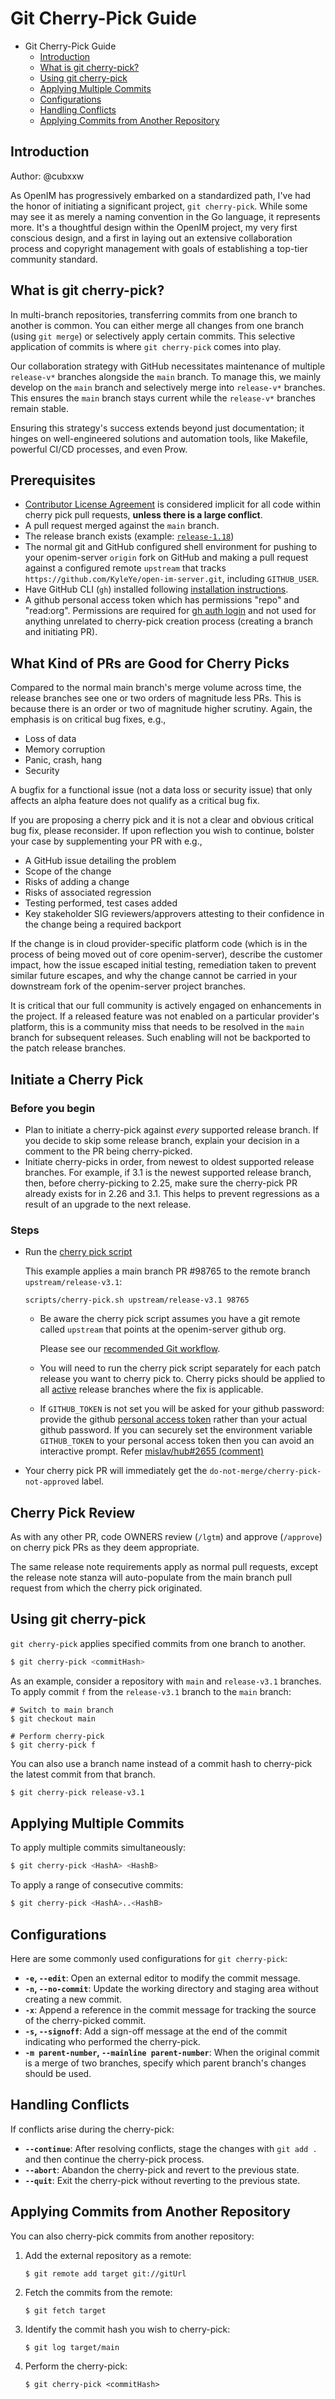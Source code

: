 # Git Cherry-Pick Guide

- Git Cherry-Pick Guide
  - [Introduction](#introduction)
  - [What is git cherry-pick?](#what-is-git-cherry-pick)
  - [Using git cherry-pick](#using-git-cherry-pick)
  - [Applying Multiple Commits](#applying-multiple-commits)
  - [Configurations](#configurations)
  - [Handling Conflicts](#handling-conflicts)
  - [Applying Commits from Another Repository](#applying-commits-from-another-repository)

## Introduction

Author: @cubxxw

As OpenIM has progressively embarked on a standardized path, I've had the honor of initiating a significant project, `git cherry-pick`. While some may see it as merely a naming convention in the Go language, it represents more. It's a thoughtful design within the OpenIM project, my very first conscious design, and a first in laying out an extensive collaboration process and copyright management with goals of establishing a top-tier community standard.

## What is git cherry-pick?

In multi-branch repositories, transferring commits from one branch to another is common. You can either merge all changes from one branch (using `git merge`) or selectively apply certain commits. This selective application of commits is where `git cherry-pick` comes into play.

Our collaboration strategy with GitHub necessitates maintenance of multiple `release-v*` branches alongside the `main` branch. To manage this, we mainly develop on the `main` branch and selectively merge into `release-v*` branches. This ensures the `main` branch stays current while the `release-v*` branches remain stable.

Ensuring this strategy's success extends beyond just documentation; it hinges on well-engineered solutions and automation tools, like Makefile, powerful CI/CD processes, and even Prow.

## Prerequisites

- [Contributor License Agreement](https://github.com/openim-sigs/cla) is considered implicit for all code within cherry pick pull requests, **unless there is a large conflict**.
- A pull request merged against the `main` branch.
- The release branch exists (example: [`release-1.18`](https://github.com/KyleYe/open-im-server/tree/release-v3.1))
- The normal git and GitHub configured shell environment for pushing to your openim-server `origin` fork on GitHub and making a pull request against a configured remote `upstream` that tracks `https://github.com/KyleYe/open-im-server.git`, including `GITHUB_USER`.
- Have GitHub CLI (`gh`) installed following [installation instructions](https://github.com/cli/cli#installation).
- A github personal access token which has permissions "repo" and "read:org". Permissions are required for [gh auth login](https://cli.github.com/manual/gh_auth_login) and not used for anything unrelated to cherry-pick creation process (creating a branch and initiating PR).

## What Kind of PRs are Good for Cherry Picks

Compared to the normal main branch's merge volume across time, the release branches see one or two orders of magnitude less PRs. This is because there is an order or two of magnitude higher scrutiny. Again, the emphasis is on critical bug fixes, e.g.,

- Loss of data
- Memory corruption
- Panic, crash, hang
- Security

A bugfix for a functional issue (not a data loss or security issue) that only affects an alpha feature does not qualify as a critical bug fix.

If you are proposing a cherry pick and it is not a clear and obvious critical bug fix, please reconsider. If upon reflection you wish to continue, bolster your case by supplementing your PR with e.g.,

- A GitHub issue detailing the problem
- Scope of the change
- Risks of adding a change
- Risks of associated regression
- Testing performed, test cases added
- Key stakeholder SIG reviewers/approvers attesting to their confidence in the change being a required backport

If the change is in cloud provider-specific platform code (which is in the process of being moved out of core openim-server), describe the customer impact, how the issue escaped initial testing, remediation taken to prevent similar future escapes, and why the change cannot be carried in your downstream fork of the openim-server project branches.

It is critical that our full community is actively engaged on enhancements in the project. If a released feature was not enabled on a particular provider's platform, this is a community miss that needs to be resolved in the `main` branch for subsequent releases. Such enabling will not be backported to the patch release branches.

## Initiate a Cherry Pick

### Before you begin

- Plan to initiate a cherry-pick against *every* supported release branch. If you decide to skip some release branch, explain your decision in a comment to the PR being cherry-picked.
- Initiate cherry-picks in order, from newest to oldest supported release branches. For example, if 3.1 is the newest supported release branch, then, before cherry-picking to 2.25, make sure the cherry-pick PR already exists for in 2.26 and 3.1. This helps to prevent regressions as a result of an upgrade to the next release.

### Steps

- Run the [cherry pick script](https://github.com/KyleYe/open-im-server/tree/main/scripts/cherry-pick.sh)

  This example applies a main branch PR #98765 to the remote branch `upstream/release-v3.1`:

  ```
  scripts/cherry-pick.sh upstream/release-v3.1 98765
  ```

  - Be aware the cherry pick script assumes you have a git remote called `upstream` that points at the openim-server github org.

    Please see our [recommended Git workflow](https://github.com/KyleYe/open-im-server/blob/main/docs/contrib/github-workflow.md#workflow).

  - You will need to run the cherry pick script separately for each patch release you want to cherry pick to. Cherry picks should be applied to all [active](https://github.com/KyleYe/open-im-server/releases) release branches where the fix is applicable.

  - If `GITHUB_TOKEN` is not set you will be asked for your github password: provide the github [personal access token](https://github.com/settings/tokens) rather than your actual github password. If you can securely set the environment variable `GITHUB_TOKEN` to your personal access token then you can avoid an interactive prompt. Refer [mislav/hub#2655 (comment)](https://github.com/mislav/hub/issues/2655#issuecomment-735836048)

- Your cherry pick PR will immediately get the `do-not-merge/cherry-pick-not-approved` label.


## Cherry Pick Review

As with any other PR, code OWNERS review (`/lgtm`) and approve (`/approve`) on cherry pick PRs as they deem appropriate.

The same release note requirements apply as normal pull requests, except the release note stanza will auto-populate from the main branch pull request from which the cherry pick originated.


## Using git cherry-pick

`git cherry-pick` applies specified commits from one branch to another.

```bash
$ git cherry-pick <commitHash>
```

As an example, consider a repository with `main` and `release-v3.1` branches. To apply commit `f` from the `release-v3.1` branch to the `main` branch:

```
# Switch to main branch
$ git checkout main

# Perform cherry-pick
$ git cherry-pick f
```

You can also use a branch name instead of a commit hash to cherry-pick the latest commit from that branch.

```bash
$ git cherry-pick release-v3.1
```

## Applying Multiple Commits

To apply multiple commits simultaneously:

```bash
$ git cherry-pick <HashA> <HashB>
```

To apply a range of consecutive commits:

```bash
$ git cherry-pick <HashA>..<HashB>
```

## Configurations

Here are some commonly used configurations for `git cherry-pick`:

- **`-e`, `--edit`**: Open an external editor to modify the commit message.
- **`-n`, `--no-commit`**: Update the working directory and staging area without creating a new commit.
- **`-x`**: Append a reference in the commit message for tracking the source of the cherry-picked commit.
- **`-s`, `--signoff`**: Add a sign-off message at the end of the commit indicating who performed the cherry-pick.
- **`-m parent-number`, `--mainline parent-number`**: When the original commit is a merge of two branches, specify which parent branch's changes should be used.

## Handling Conflicts

If conflicts arise during the cherry-pick:

- **`--continue`**: After resolving conflicts, stage the changes with `git add .` and then continue the cherry-pick process.
- **`--abort`**: Abandon the cherry-pick and revert to the previous state.
- **`--quit`**: Exit the cherry-pick without reverting to the previous state.

## Applying Commits from Another Repository

You can also cherry-pick commits from another repository:

1. Add the external repository as a remote:

   ```
   $ git remote add target git://gitUrl
   ```

2. Fetch the commits from the remote:

   ```
   $ git fetch target
   ```

3. Identify the commit hash you wish to cherry-pick:

   ```
   $ git log target/main
   ```

4. Perform the cherry-pick:

   ```
   $ git cherry-pick <commitHash>
   ```